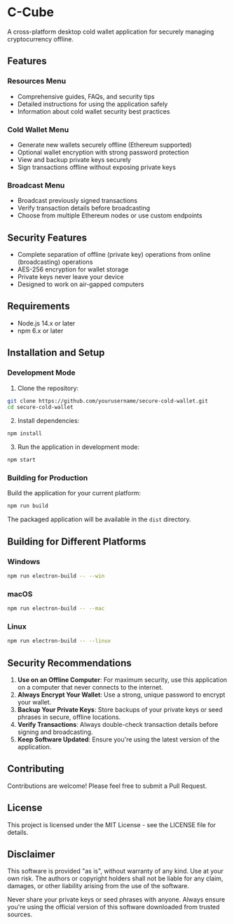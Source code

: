 # C-Cube

A cross-platform desktop cold wallet application for securely managing cryptocurrency offline.

## Features

### Resources Menu
- Comprehensive guides, FAQs, and security tips
- Detailed instructions for using the application safely
- Information about cold wallet security best practices

### Cold Wallet Menu
- Generate new wallets securely offline (Ethereum supported)
- Optional wallet encryption with strong password protection
- View and backup private keys securely
- Sign transactions offline without exposing private keys

### Broadcast Menu
- Broadcast previously signed transactions
- Verify transaction details before broadcasting
- Choose from multiple Ethereum nodes or use custom endpoints

## Security Features

- Complete separation of offline (private key) operations from online (broadcasting) operations
- AES-256 encryption for wallet storage
- Private keys never leave your device
- Designed to work on air-gapped computers

## Requirements

- Node.js 14.x or later
- npm 6.x or later

## Installation and Setup

### Development Mode

1. Clone the repository:
```bash
git clone https://github.com/yourusername/secure-cold-wallet.git
cd secure-cold-wallet
```

2. Install dependencies:
```bash
npm install
```

3. Run the application in development mode:
```bash
npm start
```

### Building for Production

Build the application for your current platform:
```bash
npm run build
```

The packaged application will be available in the `dist` directory.

## Building for Different Platforms

### Windows
```bash
npm run electron-build -- --win
```

### macOS
```bash
npm run electron-build -- --mac
```

### Linux
```bash
npm run electron-build -- --linux
```

## Security Recommendations

1. **Use on an Offline Computer**: For maximum security, use this application on a computer that never connects to the internet.
2. **Always Encrypt Your Wallet**: Use a strong, unique password to encrypt your wallet.
3. **Backup Your Private Keys**: Store backups of your private keys or seed phrases in secure, offline locations.
4. **Verify Transactions**: Always double-check transaction details before signing and broadcasting.
5. **Keep Software Updated**: Ensure you're using the latest version of the application.

## Contributing

Contributions are welcome! Please feel free to submit a Pull Request.

## License

This project is licensed under the MIT License - see the LICENSE file for details.

## Disclaimer

This software is provided "as is", without warranty of any kind. Use at your own risk. The authors or copyright holders shall not be liable for any claim, damages, or other liability arising from the use of the software.

Never share your private keys or seed phrases with anyone. Always ensure you're using the official version of this software downloaded from trusted sources.
